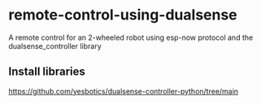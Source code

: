 # remote-control-using-dualsense
A remote control for an 2-wheeled robot using esp-now protocol and the dualsense_controller library

## Install libraries
https://github.com/yesbotics/dualsense-controller-python/tree/main
